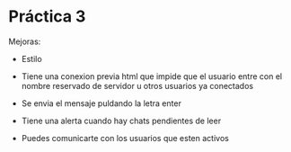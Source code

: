  # Práctica 3

 Mejoras:

 - Estilo
 - Tiene una conexion previa html que impide que el usuario entre con el nombre reservado de servidor u otros
    usuarios ya conectados

 - Se envia el mensaje puldando la letra enter

 - Tiene una alerta cuando hay chats pendientes de leer
 - Puedes comunicarte con los usuarios que esten activos 